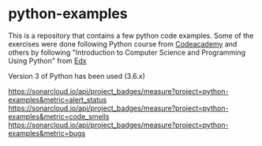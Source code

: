 # python-examples
This is a repository that contains a few python code examples. Some of the exercises were done following Python course from [Codeacademy](https://www.codecademy.com/learn/learn-python) and others by following "Introduction to Computer Science and Programming Using Python" from [Edx](https://www.edx.org/course/introduction-computer-science-mitx-6-00-1x-11)

Version 3 of Python has been used (3.6.x)

https://sonarcloud.io/api/project_badges/measure?project=python-examples&metric=alert_status
https://sonarcloud.io/api/project_badges/measure?project=python-examples&metric=code_smells
https://sonarcloud.io/api/project_badges/measure?project=python-examples&metric=bugs
